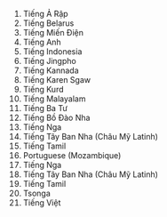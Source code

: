 1. Tiếng Ả Rập
2. Tiếng Belarus
3. Tiếng Miến Điện
4. Tiếng Anh
5. Tiếng Indonesia
6. Tiếng Jingpho
7. Tiếng Kannada
8. Tiếng Karen Sgaw
9. Tiếng Kurd
10. Tiếng Malayalam
11. Tiếng Ba Tư
12. Tiếng Bồ Đào Nha
13. Tiếng Nga
14. Tiếng Tây Ban Nha (Châu Mỹ Latinh)
15. Tiếng Tamil
16. Portuguese (Mozambique)
17. Tiếng Nga
18. Tiếng Tây Ban Nha (Châu Mỹ Latinh)
19. Tiếng Tamil
20. Tsonga
21. Tiếng Việt